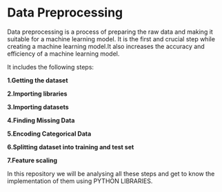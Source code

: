 # Data Preprocessing
Data preprocessing is a process of preparing the raw data and making it suitable for a machine learning model. It is the first and crucial step while creating a machine learning model.It also increases the accuracy and efficiency of a machine learning model.

It includes the following steps:

**1.Getting the dataset**

**2.Importing libraries**

**3.Importing datasets**

**4.Finding Missing Data**

**5.Encoding Categorical Data**

**6.Splitting dataset into training and test set**

**7.Feature scaling**

In this repository we will be analysing all these steps and get to know the implementation of them using PYTHON LIBRARIES.
